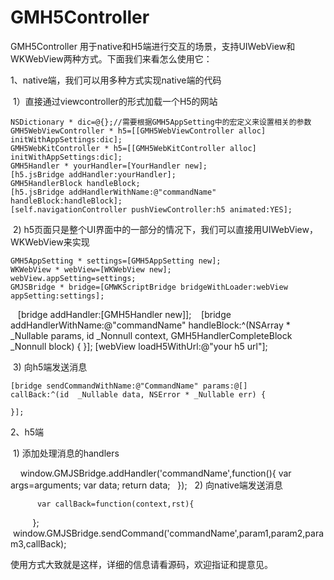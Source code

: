 # GMH5Controller
GMH5Controller 用于native和H5端进行交互的场景，支持UIWebView和WKWebView两种方式。下面我们来看怎么使用它：

1、native端，我们可以用多种方式实现native端的代码
  
  1）直接通过viewcontroller的形式加载一个H5的网站

    NSDictionary * dic=@{};//需要根据GMH5AppSetting中的宏定义来设置相关的参数
    GMH5WebViewController * h5=[[GMH5WebViewController alloc] initWithAppSettings:dic];
    GMH5WebKitController * h5=[[GMH5WebKitController alloc] initWithAppSettings:dic];
    GMH5Handler * yourHandler=[YourHandler new];
    [h5.jsBridge addHandler:yourHandler];
    GMH5HandlerBlock handleBlock;
    [h5.jsBridge addHandlerWithName:@"commandName" handleBlock:handleBlock];
    [self.navigationController pushViewController:h5 animated:YES];
  
  2) h5页面只是整个UI界面中的一部分的情况下，我们可以直接用UIWebView，WKWebView来实现
  
    GMH5AppSetting * settings=[GMH5AppSetting new];
    WKWebView * webView=[WKWebView new];
    webView.appSetting=settings;
    GMJSBridge * bridge=[GMWKScriptBridge bridgeWithLoader:webView appSetting:settings];
    [bridge addHandler:[GMH5Handler new]];
    [bridge addHandlerWithName:@"commandName" 
    handleBlock:^(NSArray * _Nullable params, id  _Nonnull context, GMH5HandlerCompleteBlock  _Nonnull block) {
    }];
    [webView loadH5WithUrl:@"your h5 url"];
    
  3) 向h5端发送消息

    [bridge sendCommandWithName:@"CommandName" params:@[] 
    callBack:^(id  _Nullable data, NSError * _Nullable err) {
        
    }];
    
2、h5端
  
  1) 添加处理消息的handlers
     
          window.GMJSBridge.addHandler('commandName',function(){
            var args=arguments;
            var data;
            return data;
          });
   2) 向native端发送消息
   
          var callBack=function(context,rst){
          };
          window.GMJSBridge.sendCommand('commandName',param1,param2,param3,callBack);
 
 
使用方式大致就是这样，详细的信息请看源码，欢迎指证和提意见。
  
